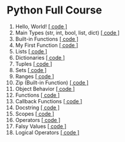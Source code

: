 # Python Full Course

1.  Hello, World! [[ code ]](./hello_world.py)
2.  Main Types (str, int, bool, list, dict) [[ code ]](./main_types.py)
3.  Built-in Functions [[ code ]](./built-in_functions.py)
4.  My First Function [[ code ]](./my_first_function.py)
5.  Lists [[ code ]](./lists.py) 
6.  Dictionaries [[ code ]](./dictionaries.py)
7.  Tuples [[ code ]](./tuples.py)
8.  Sets [[ code ]](./sets.py)
9.  Ranges [[ code ]](./ranges.py)
10. Zip (Built-in Function) [[ code ]](./zip.py)
11. Object Behavior [[ code ]](./object_behavior.py)
12. Functions [[ code ]](./functions.py)
13. Callback Functions [[ code ]](./callback_functions.py)
14. Docstring [[ code ]](./docstring.py)
15. Scopes [[ code ]](./scopes.py)
16. Operators [[ code ]](./operators.py)
17. Falsy Values [[ code ]](./falsy_values.py)
18. Logical Operators [[ code ]](./logical_operators.py)